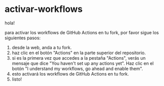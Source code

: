 # activar-workflows

hola!

para activar los workflows de GitHub Actions en tu fork, por favor sigue los siguientes pasos:

1. desde la web, anda a tu fork.
2. haz clic en el botón "Actions" en la parte superior del repositorio.
3. si es la primera vez que accedes a la pestaña "Actions", verás un mensaje que dice "You haven't set up any actions yet". Haz clic en el botón "I understand my workflows, go ahead and enable them".
4. esto activará los workflows de GitHub Actions en tu fork.
5. listo!
